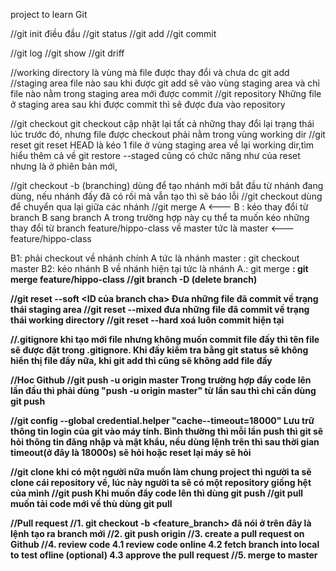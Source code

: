 project to learn Git

//git init
điều đầu 
//git status
//git add
//git commit

//git log
//git show
//git driff

//working directory
là vùng mà file được thay đổi và chưa dc git add
//staging area
file nào sau khi được git add sẽ vào vùng staging area và chỉ file nào nằm trong staging area mới được commit
//git repository
Những file ở staging area sau khi được commit thì sẽ được đưa vào repository

//git checkout
git checkout cập nhật lại tất cả những thay đổi lại trạng thái lúc trước đó, nhưng file được checkout phải nằm trong vùng working dir
//git reset
git reset HEAD <file> là kéo 1 file ở vùng staging area về lại working dir,tìm hiểu thêm cả về git restore --staged <file> cũng có chức năng như của reset nhưng là ở phiên bản mới,

//git checkout -b <branch> (branching)
dùng để tạo nhánh mới bắt đầu từ nhánh đang dùng, nếu nhánh đấy đã có rồi mà vẫn tạo thì sẽ báo lỗi
//git checkout <branch> 
dùng để chuyển qua lại giữa các nhánh
//git merge
A <--- B : kéo thay đổi từ branch B sang branch A 
trong trường hợp này cụ thể ta muốn kéo những thay đổi từ branch feature/hippo-class về master tức là
master <--- feature/hippo-class

B1: phải checkout về nhánh chính A tức là nhánh master : git checkout master
B2: kéo nhánh B về nhánh hiện tại tức là nhánh A.: git merge <B> : git merge feature/hippo-class
//git branch -D <branch> (delete branch)

//git reset --soft <ID của branch cha>
Đưa những file đã commit về trạng thái staging area
//git reset --mixed
đưa những file đã commit về trạng thái working directory
//git reset --hard 
xoá luôn commit hiện tại

//.gitignore
khi tạo mới file nhưng không muốn commit file đấy thì tên file sẽ được đặt trong .gitignore. Khi đấy kiểm tra bằng git status sẽ không hiển thị file đấy nữa, khi git add thì cũng sẽ không add file đấy 

//Hoc Github
//git push -u origin master
Trong trường hợp đẩy code lên lần đầu thì phải dùng "push -u origin master" từ lần sau thì chỉ cần dùng git push

//git config --global credential.helper "cache--timeout=18000"
Lưu trữ thông tin login của git vào máy tính. Bình thường thì mỗi lần push thì git sẽ hỏi thông tin đăng nhập và mật khẩu, nếu dùng lệnh trên thì sau thời gian timeout(ở đây là 18000s) sẽ hỏi hoặc reset lại máy sẽ hỏi

//git clone
khi có một người nữa muốn làm chung project thì người ta sẽ clone cái repository về, lúc này người ta sẽ có một repository giống hệt của mình
//git push
Khi muốn đẩy code lên thì dùng git push
//git pull
muốn tải code mới về thù dùng git pull

//Pull request
//1. git checkout -b <feature_branch>
đã nói ở trên đây là lệnh tạo ra branch mới
//2. git push origin <branch>
//3. create a pull request on Github
//4. review code
	4.1 review code online
	4.2 fetch branch into local to test ofline (optional)
	4.3 approve the pull request
//5. merge to master